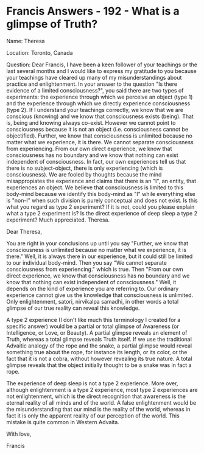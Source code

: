 # Francis Answers - 192 - What is a glimpse of Truth?

Name: Theresa&nbsp;

Location: Toronto, Canada&nbsp;

Question: Dear Francis, I have been a keen follower of your teachings or the last several months and I would like to express my gratitude to you because your teachings have cleared up many of my misunderstandings about practice and enlightenment. In your answer to the question "Is there evidence of a limited consciousness?", you said there are two types of experiments: the experience through which we perceive an object (type 1) and the experience through which we directly experience consciousness (type 2). If I understand your teachings correctly, we know that we are conscious (knowing) and we know that consciousness exists (being). That is, being and knowing always co-exist. However we cannot point to consciousness because it is not an object (i.e. consciousness cannot be objectified). Further, we know that consciousness is unlimited because no matter what we experience, it is there. We cannot separate consciousness from experiencing. From our own direct experience, we know that consciousness has no boundary and we know that nothing can exist independent of consciousness. In fact, our own experiences tell us that there is no subject-object, there is only experiencing (which is consciousness). We are fooled by thoughts because the mind misappropiates the experience and claims that there is an "I", an entity, that experiences an object. We believe that consciousness is limited to this body-mind because we identify this body-mind as "I" while everything else is "non-I" when such division is purely conceptual and does not exist. Is this what you regard as type 2 experiment? If it is not, could you please explain what a type 2 experiment is? Is the direct experience of deep sleep a type 2 experiment? Much appreciated. Theresa.

Dear Theresa,

You are right in your conclusions up until you say "Further, we know that consciousness is unlimited because no matter what we experience, it is there." Well, it is always there in our experience, but it could still be limited to our individual body-mind. Then you say "We cannot separate consciousness from experiencing." which is true. Then "From our own direct experience, we know that consciousness has no boundary and we know that nothing can exist independent of consciousness." Well, it depends on the kind of experience you are referring to. Our ordinary experience cannot give us the knowledge that consciousness is unlimited. Only enlightenment, satori, nirvikalpa samadhi, in other words a total glimpse of our true reality can reveal this knowledge.&nbsp;

A type 2 experience (I don't like much this terminology I created for a specific answer) would be a partial or total glimpse of Awareness (or Intelligence, or Love, or Beauty). A partial glimpse reveals an element of Truth, whereas a total glimpse reveals Truth itself. If we use the traditional Advaitic analogy of the rope and the snake, a partial glimpse would reveal something true about the rope, for instance its length, or its color, or the fact that it is not a cobra, without however revealing its true nature. A total glimpse reveals that the object initially thought to be a snake was in fact a rope.

The experience of deep sleep is not a type 2 experience. More over, although enlightenment is a type 2 experience, most type 2 experiences are not enlightenment, which is the direct recognition that awareness is the eternal reality of all minds and of the world. A false enlightenment would be the misunderstanding that our mind is the reality of the world, whereas in fact it is only the apparent reality of our perception of the world. This mistake is quite common in Western Advaita.

With love,

Francis

